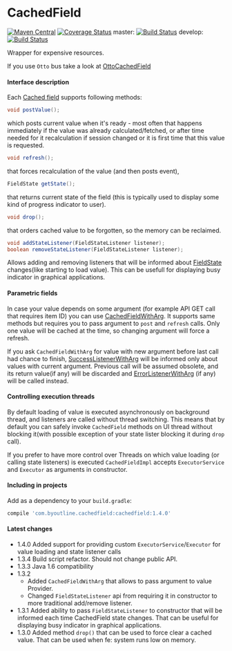 CachedField
===========
[![Maven Central](https://maven-badges.herokuapp.com/maven-central/com.byoutline.cachedfield/cachedfield/badge.svg?style=flat)](http://mvnrepository.com/artifact/com.byoutline.cachedfield/cachedfield)
[![Coverage Status](https://coveralls.io/repos/byoutline/CachedField/badge.svg?branch=master)](https://coveralls.io/r/byoutline/CachedField?branch=master)
 master:  [![Build Status](https://travis-ci.org/byoutline/CachedField.svg?branch=master)](https://travis-ci.org/byoutline/CachedField)
 develop: [![Build Status](https://travis-ci.org/byoutline/CachedField.svg?branch=develop)](https://travis-ci.org/byoutline/CachedField)

Wrapper for expensive resources.

If you use ```Otto``` bus take a look at [OttoCachedField](https://github.com/byoutline/OttoCachedField)

#### Interface description ####
Each [Cached field](https://github.com/byoutline/CachedField/blob/master/src/main/java/com/byoutline/cachedfield/CachedField.java) supports following methods:
```java
void postValue();
```
which posts current value when it's ready - most often that happens immediately if the value was already calculated/fetched, 
or after time needed for it recalculation if session changed or it is first time that this value is requested.

```java
void refresh();
```
that forces recalculation of the value (and then posts event),

```java
FieldState getState();
```
that returns current state of the field (this is typically used to display some kind of progress indicator to user).

```java
void drop();
```
that orders cached value to be forgotten, so the memory can be reclaimed.

```java
void addStateListener(FieldStateListener listener);
boolean removeStateListener(FieldStateListener listener);
```
Allows adding and removing listeners that will be informed about 
[FieldState](https://github.com/byoutline/CachedField/blob/master/src/main/java/com/byoutline/cachedfield/FieldState.java) 
changes(like starting to load value). This can be usefull for displaying busy indicator in graphical applications.

#### Parametric fields ####

In case your value depends on some argument  (for example API GET call that requires item ID) you can use 
[CachedFieldWithArg](https://github.com/byoutline/CachedField/blob/master/src/main/java/com/byoutline/cachedfield/CachedFieldWithArg.java). 
It supports same methods but requires you to pass argument to ```post``` and ```refresh``` calls. 
Only one value will be cached at the time, so changing argument will force a refresh. 

If you ask ```CachedFieldWithArg``` for value with new argument before last call had chance to finish,
[SuccessListenerWithArg](https://github.com/byoutline/CachedField/blob/master/src/main/java/com/byoutline/cachedfield/SuccessListenerWithArg.java) 
will be informed only about values with current argument. Previous call will be assumed obsolete, 
and its return value(if any) will be discarded and 
[ErrorListenerWithArg](https://github.com/byoutline/CachedField/blob/master/src/main/java/com/byoutline/cachedfield/ErrorListenerWithArg.java) 
(if any) will be called instead.


#### Controlling execution threads ####
 By default loading of value is executed asynchronously on background thread, and listeners are called
without thread switching. This means that by default you can safely invoke ```CachedField``` methods on UI
thread without blocking it(with possible exception of your state lister blocking it during ```drop``` call).

If you prefer to have more control over Threads on which value loading (or calling state listeners) is executed
```CachedFieldImpl``` accepts ```ExecutorService``` and ```Executor``` as arguments in constructor.


#### Including in projects ####
Add as a dependency to your ```build.gradle```:
```groovy
compile 'com.byoutline.cachedfield:cachedfield:1.4.0'
```

#### Latest changes ####
* 1.4.0 Added support for providing custom ```ExecutorService```/```Executor``` for value loading and state listener calls 
* 1.3.4 Build script refactor. Should not change public API.
* 1.3.3 Java 1.6 compatibility
* 1.3.2 
  * Added ```CachedFieldWithArg``` that allows to pass argument to value Provider. 
  * Changed ```FieldStateListener``` api from requiring it in constructor to more traditional add/remove listener.
* 1.3.1 Added ability to pass ```FieldStateListener``` to constructor that will be informed each time CachedField state changes. 
That can be useful for displaying busy indicator in graphical applications.
* 1.3.0 Added method ```drop()``` that can be used to force clear a cached value. That can be used when fe: system runs low on memory.
